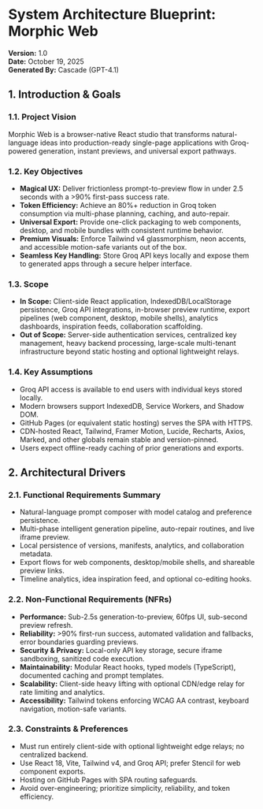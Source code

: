 <!-- anchor: system-architecture-blueprint -->
# System Architecture Blueprint: Morphic Web

**Version:** 1.0  
**Date:** October 19, 2025  
**Generated By:** Cascade (GPT-4.1)

<!-- anchor: introduction-and-goals -->
## 1. Introduction & Goals

<!-- anchor: project-vision -->
### 1.1. Project Vision
Morphic Web is a browser-native React studio that transforms natural-language ideas into production-ready single-page applications with Groq-powered generation, instant previews, and universal export pathways.

<!-- anchor: key-objectives -->
### 1.2. Key Objectives
- **Magical UX:** Deliver frictionless prompt-to-preview flow in under 2.5 seconds with a >90% first-pass success rate.
- **Token Efficiency:** Achieve an 80%+ reduction in Groq token consumption via multi-phase planning, caching, and auto-repair.
- **Universal Export:** Provide one-click packaging to web components, desktop, and mobile bundles with consistent runtime behavior.
- **Premium Visuals:** Enforce Tailwind v4 glassmorphism, neon accents, and accessible motion-safe variants out of the box.
- **Seamless Key Handling:** Store Groq API keys locally and expose them to generated apps through a secure helper interface.

<!-- anchor: scope -->
### 1.3. Scope
- **In Scope:** Client-side React application, IndexedDB/LocalStorage persistence, Groq API integrations, in-browser preview runtime, export pipelines (web component, desktop, mobile shells), analytics dashboards, inspiration feeds, collaboration scaffolding.
- **Out of Scope:** Server-side authentication services, centralized key management, heavy backend processing, large-scale multi-tenant infrastructure beyond static hosting and optional lightweight relays.

<!-- anchor: key-assumptions -->
### 1.4. Key Assumptions
- Groq API access is available to end users with individual keys stored locally.
- Modern browsers support IndexedDB, Service Workers, and Shadow DOM.
- GitHub Pages (or equivalent static hosting) serves the SPA with HTTPS.
- CDN-hosted React, Tailwind, Framer Motion, Lucide, Recharts, Axios, Marked, and other globals remain stable and version-pinned.
- Users expect offline-ready caching of prior generations and exports.

<!-- anchor: architectural-drivers -->
## 2. Architectural Drivers

<!-- anchor: functional-requirements-summary -->
### 2.1. Functional Requirements Summary
- Natural-language prompt composer with model catalog and preference persistence.
- Multi-phase intelligent generation pipeline, auto-repair routines, and live iframe preview.
- Local persistence of versions, manifests, analytics, and collaboration metadata.
- Export flows for web components, desktop/mobile shells, and shareable preview links.
- Timeline analytics, idea inspiration feed, and optional co-editing hooks.

<!-- anchor: non-functional-requirements -->
### 2.2. Non-Functional Requirements (NFRs)
- **Performance:** Sub-2.5s generation-to-preview, 60fps UI, sub-second preview refresh.
- **Reliability:** >90% first-run success, automated validation and fallbacks, error boundaries guarding previews.
- **Security & Privacy:** Local-only API key storage, secure iframe sandboxing, sanitized code execution.
- **Maintainability:** Modular React hooks, typed models (TypeScript), documented caching and prompt templates.
- **Scalability:** Client-side heavy lifting with optional CDN/edge relay for rate limiting and analytics.
- **Accessibility:** Tailwind tokens enforcing WCAG AA contrast, keyboard navigation, motion-safe variants.

<!-- anchor: constraints-and-preferences -->
### 2.3. Constraints & Preferences
- Must run entirely client-side with optional lightweight edge relays; no centralized backend.
- Use React 18, Vite, Tailwind v4, and Groq API; prefer Stencil for web component exports.
- Hosting on GitHub Pages with SPA routing safeguards.
- Avoid over-engineering; prioritize simplicity, reliability, and token efficiency.
